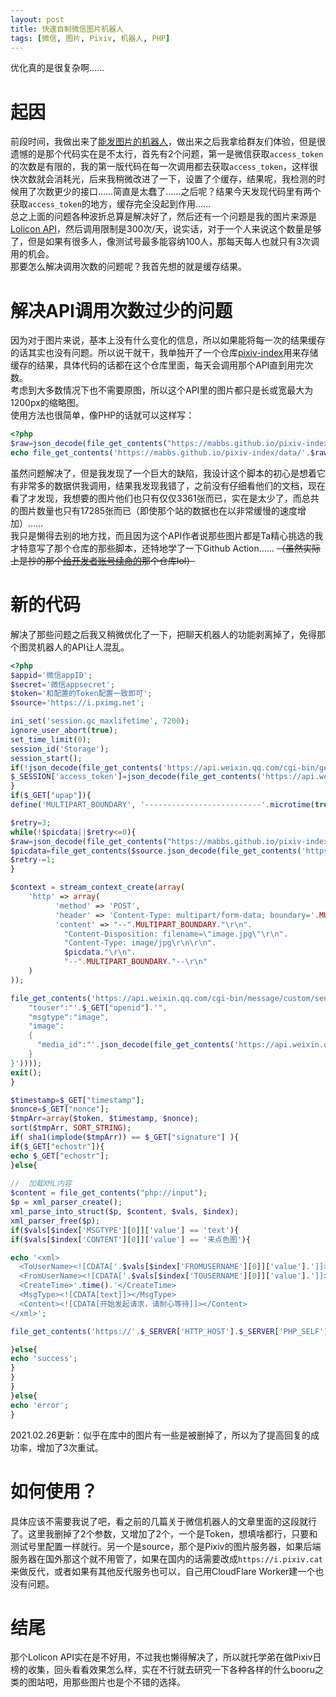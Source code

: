 ```yaml
---
layout: post
title: 快速自制微信图片机器人
tags: [微信, 图片, Pixiv, 机器人, PHP]
---
```


  优化真的是很复杂啊……<!--more-->     
  
# 起因
  前段时间，我做出来了[能发图片的机器人](/2021/02/19/picbot.html)，做出来之后我拿给群友们体验，但是很遗憾的是那个代码实在是不太行，首先有2个问题，第一是微信获取`access_token`的次数是有限的，我的第一版代码在每一次调用都去获取`access_token`，这样很快次数就会消耗光，后来我稍微改进了一下，设置了个缓存，结果呢，我检测的时候用了次数更少的接口……简直是太蠢了……之后呢？结果今天发现代码里有两个获取`access_token`的地方，缓存完全没起到作用……   
  总之上面的问题各种波折总算是解决好了，然后还有一个问题是我的图片来源是[Lolicon API](https://api.lolicon.app/setu)，然后调用限制是300次/天，说实话，对于一个人来说这个数量是够了，但是如果有很多人，像测试号最多能容纳100人，那每天每人也就只有3次调用的机会。   
  那要怎么解决调用次数的问题呢？我首先想的就是缓存结果。   

# 解决API调用次数过少的问题
  因为对于图片来说，基本上没有什么变化的信息，所以如果能将每一次的结果缓存的话其实也没有问题。所以说干就干，我单独开了一个仓库[pixiv-index](https://github.com/Mabbs/pixiv-index)用来存储缓存的结果，具体代码的话都在这个仓库里面，每天会调用那个API直到用完次数。   
  考虑到大多数情况下也不需要原图，所以这个API里的图片都只是长或宽最大为1200px的缩略图。   
  使用方法也很简单，像PHP的话就可以这样写：
```php
<?php
$raw=json_decode(file_get_contents("https://mabbs.github.io/pixiv-index/index.json"),true);
echo file_get_contents('https://mabbs.github.io/pixiv-index/data/'.$raw[rand(0,count($raw)-1)]);
```
  虽然问题解决了，但是我发现了一个巨大的缺陷，我设计这个脚本的初心是想着它有非常多的数据供我调用，结果我发现我错了，之前没有仔细看他们的文档，现在看了才发现，我想要的图片他们也只有仅仅3361张而已，实在是太少了，而总共的图片数量也只有17285张而已（即使那个站的数据也在以非常缓慢的速度增加）……   
  我只是懒得去别的地方找，而且因为这个API作者说那些图片都是Ta精心挑选的我才特意写了那个仓库的那些脚本，还特地学了一下Github Action…… ~~（虽然实际上是抄的那个[给开发者账号续命的](https://github.com/wangziyingwen/AutoApiSecret)那个仓库lol）~~  
  
# 新的代码
  解决了那些问题之后我又稍微优化了一下，把聊天机器人的功能剥离掉了，免得那个图灵机器人的API让人混乱。
```php
<?php
$appid='微信appID';
$secret='微信appsecret';
$token='和配置的Token配置一致即可';
$source='https://i.pximg.net';

ini_set('session.gc_maxlifetime', 7200);
ignore_user_abort(true);
set_time_limit(0);
session_id('Storage');
session_start();
if(!json_decode(file_get_contents('https://api.weixin.qq.com/cgi-bin/get_api_domain_ip?access_token='.$_SESSION['access_token']),true)['ip_list']){
$_SESSION['access_token']=json_decode(file_get_contents('https://api.weixin.qq.com/cgi-bin/token?grant_type=client_credential&appid='.$appid.'&secret='.$secret),true)['access_token'];
}
if($_GET["upap"]){
define('MULTIPART_BOUNDARY', '--------------------------'.microtime(true));

$retry=3;
while(!$picdata||$retry<=0){
$raw=json_decode(file_get_contents("https://mabbs.github.io/pixiv-index/index.json"),true);
$picdata=file_get_contents($source.json_decode(file_get_contents('https://mabbs.github.io/pixiv-index/data/'.$raw[rand(0,count($raw)-1)]),true)['url'], false, stream_context_create(array('http' => array('method' => 'GET','header' => "referer: https://www.pixiv.net/"))));
$retry-=1;
}

$context = stream_context_create(array(
    'http' => array(
          'method' => 'POST',
          'header' => 'Content-Type: multipart/form-data; boundary='.MULTIPART_BOUNDARY,
          'content' => "--".MULTIPART_BOUNDARY."\r\n".
            "Content-Disposition: filename=\"image.jpg\"\r\n".
            "Content-Type: image/jpg\r\n\r\n".
            $picdata."\r\n".
            "--".MULTIPART_BOUNDARY."--\r\n"
    )
));

file_get_contents('https://api.weixin.qq.com/cgi-bin/message/custom/send?access_token='.$_SESSION['access_token'] , false, stream_context_create(array('http' => array('method' => 'POST','header' => 'Content-type: application/json;charset=utf-8','content' => '{
    "touser":"'.$_GET["openid"].'",
    "msgtype":"image",
    "image":
    {
      "media_id":"'.json_decode(file_get_contents('https://api.weixin.qq.com/cgi-bin/media/upload?access_token='.$_SESSION['access_token'].'&type=image', false, $context),true)['media_id'].'"
    }
}'))));
exit();
}

$timestamp=$_GET["timestamp"];
$nonce=$_GET["nonce"];
$tmpArr=array($token, $timestamp, $nonce);
sort($tmpArr, SORT_STRING);
if( sha1(implode($tmpArr)) == $_GET["signature"] ){
if($_GET["echostr"]){
echo $_GET["echostr"];
}else{
 
//  加载XML内容
$content = file_get_contents("php://input");
$p = xml_parser_create();
xml_parse_into_struct($p, $content, $vals, $index);
xml_parser_free($p);
if($vals[$index['MSGTYPE'][0]]['value'] == 'text'){
if($vals[$index['CONTENT'][0]]['value'] == '来点色图'){

echo '<xml>
  <ToUserName><![CDATA['.$vals[$index['FROMUSERNAME'][0]]['value'].']]></ToUserName>
  <FromUserName><![CDATA['.$vals[$index['TOUSERNAME'][0]]['value'].']]></FromUserName>
  <CreateTime>'.time().'</CreateTime>
  <MsgType><![CDATA[text]]></MsgType>
  <Content><![CDATA[开始发起请求，请耐心等待]]></Content>
</xml>';

file_get_contents('https://'.$_SERVER['HTTP_HOST'].$_SERVER['PHP_SELF'].'?upap=1&openid='.$vals[$index['FROMUSERNAME'][0]]['value'], false, stream_context_create(array('http' => array('timeout' => 0.5))));

}else{
echo 'success';
}
}
}
}else{
echo 'error';
}
```
  2021.02.26更新：似乎在库中的图片有一些是被删掉了，所以为了提高回复的成功率，增加了3次重试。

# 如何使用？
  具体应该不需要我说了吧，看之前的几篇关于微信机器人的文章里面的这段就行了。这里我删掉了2个参数，又增加了2个，一个是Token，想填啥都行，只要和测试号里配置一样就行。另一个是source，那个是Pixiv的图片服务器，如果后端服务器在国外那这个就不用管了，如果在国内的话需要改成`https://i.pixiv.cat`来做反代，或者如果有其他反代服务也可以，自己用CloudFlare Worker建一个也没有问题。   
  
# 结尾
  那个Lolicon API实在是不好用，不过我也懒得解决了，所以就托学弟在做Pixiv日榜的收集，回头看看效果怎么样，实在不行就去研究一下各种各样的什么booru之类的图站吧，用那些图片也是个不错的选择。
